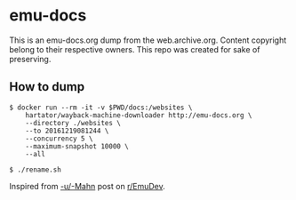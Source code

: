 # emu-docs

This is an emu-docs.org dump from the web.archive.org. Content copyright belong
to their respective owners. This repo was created for sake of preserving.

## How to dump

```
$ docker run --rm -it -v $PWD/docs:/websites \
    hartator/wayback-machine-downloader http://emu-docs.org \
    --directory ./websites \
    --to 20161219081244 \
    --concurrency 5 \
    --maximum-snapshot 10000 \
    --all

$ ./rename.sh
```

Inspired from [-u/-Mahn](https://www.reddit.com/user/-Mahn/) post on [r/EmuDev](https://www.reddit.com/r/EmuDev/comments/glgxad/emudocsorg_site_archive_old_but_gold_reference/).
